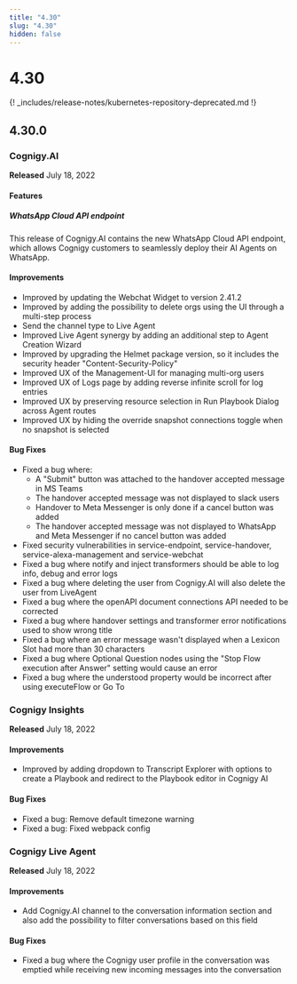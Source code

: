 ```yaml
---
title: "4.30" 
slug: "4.30" 
hidden: false 
---
```


# 4.30

{! _includes/release-notes/kubernetes-repository-deprecated.md !}

## 4.30.0

### Cognigy.AI

**Released** July 18, 2022

#### Features

##### WhatsApp Cloud API endpoint

This release of Cognigy.AI contains the new WhatsApp Cloud API endpoint,
which allows Cognigy customers to seamlessly deploy their AI Agents on WhatsApp.

#### Improvements

- Improved by updating the Webchat Widget to version 2.41.2
- Improved by adding the possibility to delete orgs using the UI through a multi-step process
- Send the channel type to Live Agent
- Improved Live Agent synergy by adding an additional step to Agent Creation Wizard
- Improved by upgrading the Helmet package version, so it includes the security header "Content-Security-Policy"
- Improved UX of the Management-UI for managing multi-org users
- Improved UX of Logs page by adding reverse infinite scroll for log entries
- Improved UX by preserving resource selection in Run Playbook Dialog across Agent routes
- Improved UX by hiding the override snapshot connections toggle when no snapshot is selected

#### Bug Fixes

- Fixed a bug where:
  - A "Submit" button was attached to the handover accepted message in MS Teams
  - The handover accepted message was not displayed to slack users
  - Handover to Meta Messenger is only done if a cancel button was added
  - The handover accepted message was not displayed to WhatsApp and Meta Messenger if no cancel button was added
- Fixed security vulnerabilities in service-endpoint, service-handover, service-alexa-management and service-webchat
- Fixed a bug where notify and inject transformers should be able to log info, debug and error logs
- Fixed a bug where deleting the user from Cognigy.AI will also delete the user from LiveAgent
- Fixed a bug where the openAPI document connections API needed to be corrected
- Fixed a bug where handover settings and transformer error notifications used to show wrong title
- Fixed a bug where an error message wasn't displayed when a Lexicon Slot had more than 30 characters
- Fixed a bug where Optional Question nodes using the "Stop Flow execution after Answer" setting would cause an error
- Fixed a bug where the understood property would be incorrect after using executeFlow or Go To

### Cognigy Insights

**Released** July 18, 2022

#### Improvements

- Improved by adding dropdown to Transcript Explorer with options to create a Playbook and redirect to the Playbook editor in Cognigy AI

#### Bug Fixes

- Fixed a bug: Remove default timezone warning
- Fixed a bug: Fixed webpack config

### Cognigy Live Agent

**Released** July 18, 2022

#### Improvements

- Add Cognigy.AI channel to the conversation information section and also add the possibility to filter conversations based on this field

#### Bug Fixes

- Fixed a bug where the Cognigy user profile in the conversation was emptied while receiving new incoming messages into the conversation